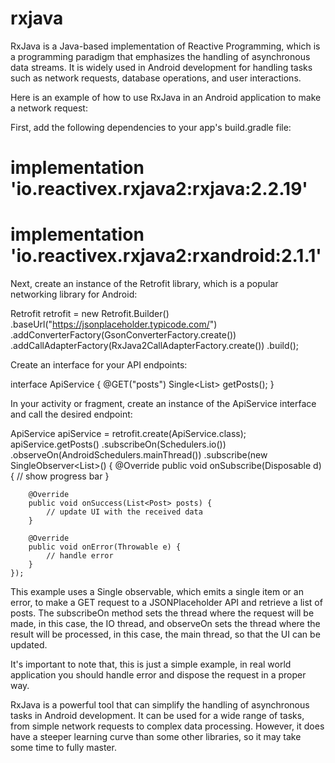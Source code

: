 # rxjava


RxJava is a Java-based implementation of Reactive Programming, which is a programming paradigm that emphasizes the handling of asynchronous data streams. It is widely used in Android development for handling tasks such as network requests, database operations, and user interactions.

Here is an example of how to use RxJava in an Android application to make a network request:

First, add the following dependencies to your app's build.gradle file:

# implementation 'io.reactivex.rxjava2:rxjava:2.2.19'

# implementation 'io.reactivex.rxjava2:rxandroid:2.1.1'


Next, create an instance of the Retrofit library, which is a popular networking library for Android:


Retrofit retrofit = new Retrofit.Builder()
                .baseUrl("https://jsonplaceholder.typicode.com/")
                .addConverterFactory(GsonConverterFactory.create())
                .addCallAdapterFactory(RxJava2CallAdapterFactory.create())
                .build();
                
                
Create an interface for your API endpoints:


interface ApiService {
    @GET("posts")
    Single<List<Post>> getPosts();
}
  
  
In your activity or fragment, create an instance of the ApiService interface and call the desired endpoint:

  
ApiService apiService = retrofit.create(ApiService.class);
apiService.getPosts()
    .subscribeOn(Schedulers.io())
    .observeOn(AndroidSchedulers.mainThread())
    .subscribe(new SingleObserver<List<Post>>() {
        @Override
        public void onSubscribe(Disposable d) {
            // show progress bar
        }

        @Override
        public void onSuccess(List<Post> posts) {
            // update UI with the received data
        }

        @Override
        public void onError(Throwable e) {
            // handle error
        }
    });
  
  
This example uses a Single observable, which emits a single item or an error, to make a GET request to a JSONPlaceholder API and retrieve a list of posts. The subscribeOn method sets the thread where the request will be made, in this case, the IO thread, and observeOn sets the thread where the result will be processed, in this case, the main thread, so that the UI can be updated.

It's important to note that, this is just a simple example, in real world application you should handle error and dispose the request in a proper way.

RxJava is a powerful tool that can simplify the handling of asynchronous tasks in Android development. It can be used for a wide range of tasks, from simple network requests to complex data processing. However, it does have a steeper learning curve than some other libraries, so it may take some time to fully master.
